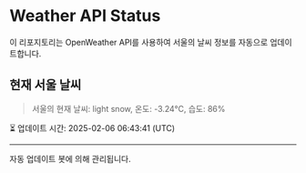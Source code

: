 
# Weather API Status

이 리포지토리는 OpenWeather API를 사용하여 서울의 날씨 정보를 자동으로 업데이트합니다.

## 현재 서울 날씨
> 서울의 현재 날씨: light snow, 온도: -3.24°C, 습도: 86%

⏳ 업데이트 시간: 2025-02-06 06:43:41 (UTC)

---
자동 업데이트 봇에 의해 관리됩니다.

